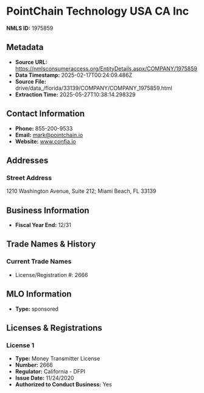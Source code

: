 # PointChain Technology USA CA Inc

**NMLS ID:** 1975859

## Metadata
- **Source URL:** https://nmlsconsumeraccess.org/EntityDetails.aspx/COMPANY/1975859
- **Data Timestamp:** 2025-02-17T00:24:09.486Z
- **Source File:** drive/data_/florida/33139/COMPANY/COMPANY_1975859.html
- **Extraction Time:** 2025-05-27T10:38:14.298329

## Contact Information
- **Phone:** 855-200-9533
- **Email:** mark@pointchain.io
- **Website:** www.confia.io

## Addresses
### Street Address
1210 Washington Avenue, Suite 212; Miami Beach, FL 33139

## Business Information
- **Fiscal Year End:** 12/31

## Trade Names & History
### Current Trade Names
- License/Registration #: 2666

## MLO Information
- **Type:** sponsored

## Licenses & Registrations

### License 1
- **Type:** Money Transmitter License
- **Number:** 2666
- **Regulator:** California - DFPI
- **Issue Date:** 11/24/2020
- **Authorized to Conduct Business:** Yes

